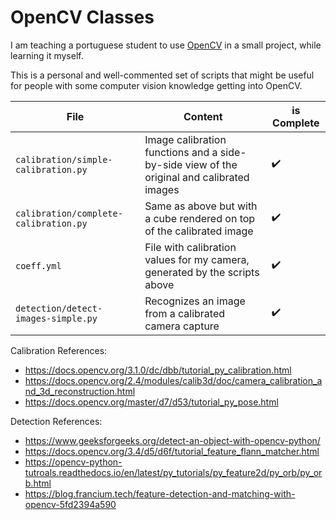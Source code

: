 # OpenCV Classes

I am teaching a portuguese student to use [OpenCV](https://opencv.org/) in a small project, while learning it myself.

This is a personal and well-commented set of scripts that might be useful for people with some computer vision knowledge getting into OpenCV.

| File        | Content           | is Complete  |
| ----------- |-------------| -----|
| `calibration/simple-calibration.py`    | Image calibration functions and a side-by-side view of the original and calibrated images | :heavy_check_mark: |
| `calibration/complete-calibration.py`  | Same as above but with a cube rendered on top of the calibrated image | :heavy_check_mark: |
| `coeff.yml`| File with calibration values for my camera, generated by the scripts above | :heavy_check_mark: |
| `detection/detect-images-simple.py`| Recognizes an image from a calibrated camera capture | :heavy_check_mark: |

Calibration References:
 - https://docs.opencv.org/3.1.0/dc/dbb/tutorial_py_calibration.html
 - https://docs.opencv.org/2.4/modules/calib3d/doc/camera_calibration_and_3d_reconstruction.html
 - https://docs.opencv.org/master/d7/d53/tutorial_py_pose.html

Detection References:
 - https://www.geeksforgeeks.org/detect-an-object-with-opencv-python/
 - https://docs.opencv.org/3.4/d5/d6f/tutorial_feature_flann_matcher.html
 - https://opencv-python-tutroals.readthedocs.io/en/latest/py_tutorials/py_feature2d/py_orb/py_orb.html
 - https://blog.francium.tech/feature-detection-and-matching-with-opencv-5fd2394a590
